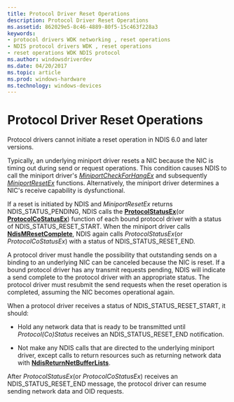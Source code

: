 ```yaml
---
title: Protocol Driver Reset Operations
description: Protocol Driver Reset Operations
ms.assetid: 862029e5-8c46-4889-80f5-15c463f228a3
keywords:
- protocol drivers WDK networking , reset operations
- NDIS protocol drivers WDK , reset operations
- reset operations WDK NDIS protocol
ms.author: windowsdriverdev
ms.date: 04/20/2017
ms.topic: article
ms.prod: windows-hardware
ms.technology: windows-devices
---
```


# Protocol Driver Reset Operations





Protocol drivers cannot initiate a reset operation in NDIS 6.0 and later versions.

Typically, an underlying miniport driver resets a NIC because the NIC is timing out during send or request operations. This condition causes NDIS to call the miniport driver's [*MiniportCheckForHangEx*](https://msdn.microsoft.com/library/windows/hardware/ff559346) and subsequently [*MiniportResetEx*](https://msdn.microsoft.com/library/windows/hardware/ff559432) functions. Alternatively, the miniport driver determines a NIC's receive capability is dysfunctional.

If a reset is initiated by NDIS and *MiniportResetEx* returns NDIS\_STATUS\_PENDING, NDIS calls the [**ProtocolStatusEx**](https://msdn.microsoft.com/library/windows/hardware/ff570270)(or [**ProtocolCoStatusEx**](https://msdn.microsoft.com/library/windows/hardware/ff570258)) function of each bound protocol driver with a status of NDIS\_STATUS\_RESET\_START. When the miniport driver calls [**NdisMResetComplete**](https://msdn.microsoft.com/library/windows/hardware/ff563663), NDIS again calls *ProtocolStatusEx*(or *ProtocolCoStatusEx*) with a status of NDIS\_STATUS\_RESET\_END.

A protocol driver must handle the possibility that outstanding sends on a binding to an underlying NIC can be canceled because the NIC is reset. If a bound protocol driver has any transmit requests pending, NDIS will indicate a send complete to the protocol driver with an appropriate status. The protocol driver must resubmit the send requests when the reset operation is completed, assuming the NIC becomes operational again.

When a protocol driver receives a status of NDIS\_STATUS\_RESET\_START, it should:

-   Hold any network data that is ready to be transmitted until *Protocol(Co)Status* receives an NDIS\_STATUS\_RESET\_END notification.

-   Not make any NDIS calls that are directed to the underlying miniport driver, except calls to return resources such as returning network data with [**NdisReturnNetBufferLists**](https://msdn.microsoft.com/library/windows/hardware/ff564534).

After *ProtocolStatusEx*(or *ProtocolCoStatusEx*) receives an NDIS\_STATUS\_RESET\_END message, the protocol driver can resume sending network data and OID requests.

 

 





